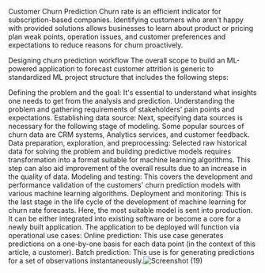 Customer Churn Prediction
Churn rate is an efficient indicator for subscription-based companies. Identifying customers who aren't happy with provided solutions allows businesses to learn about product or pricing plan weak points, operation issues, and customer preferences and expectations to reduce reasons for churn proactively.

Designing churn prediction workflow The overall scope to build an ML-powered application to forecast customer attrition is generic to standardized ML project structure that includes the following steps:

Defining the problem and the goal: It's essential to understand what insights one needs to get from the analysis and prediction. 
Understanding the problem and gathering requirements of stakeholders' pain points and expectations.
Establishing data source: Next, specifying data sources is necessary for the following stage of modeling. Some popular sources of churn data are CRM systems, Analytics services, and customer feedback.
Data preparation, exploration, and preprocessing: Selected raw historical data for solving the problem and building predictive models requires transformation into a format suitable for machine learning algorithms. This step can also aid improvement of the overall results due to an increase in the quality of data.
Modeling and testing: This covers the development and performance validation of the customers' churn prediction models with various machine learning algorithms.
Deployment and monitoring: This is the last stage in the life cycle of the development of machine learning for churn rate forecasts. Here, the most suitable model is sent into production. It can be either integrated into existing software or become a core for a newly built application.
The application to be deployed will function via operational use cases: Online prediction: This use case generates predictions on a one-by-one basis for each data point (in the context of this article, a customer). Batch prediction: This use is for generating predictions for a set of observations instantaneously.![Screenshot (19)](https://github.com/R1ah2u3l4/Prudent-Technologies-and-Consultancies/assets/153045039/fdf652e4-ab17-42b9-bbcd-8abf782c7605)
